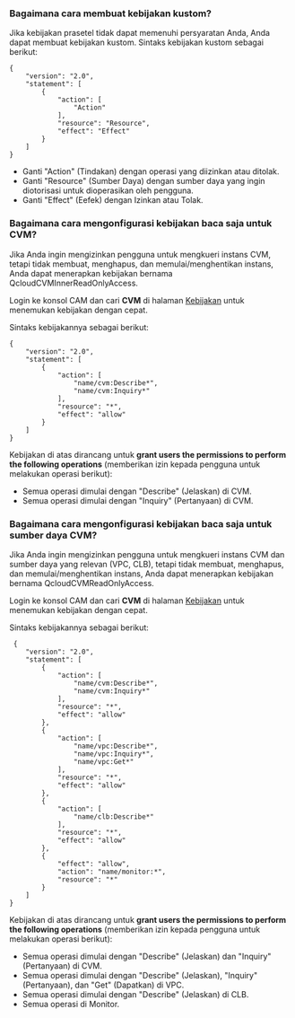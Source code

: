 ### Bagaimana cara membuat kebijakan kustom?

Jika kebijakan prasetel tidak dapat memenuhi persyaratan Anda, Anda dapat membuat kebijakan kustom.
Sintaks kebijakan kustom sebagai berikut:

```
{
    "version": "2.0",
    "statement": [
        {
            "action": [
                "Action"
            ],
            "resource": "Resource",
            "effect": "Effect"
        }
    ]
}
```

- Ganti "Action" (Tindakan) dengan operasi yang diizinkan atau ditolak.
- Ganti "Resource" (Sumber Daya) dengan sumber daya yang ingin diotorisasi untuk dioperasikan oleh pengguna.
- Ganti "Effect" (Eefek) dengan Izinkan atau Tolak.

### Bagaimana cara mengonfigurasi kebijakan baca saja untuk CVM?

Jika Anda ingin mengizinkan pengguna untuk mengkueri instans CVM, tetapi tidak membuat, menghapus, dan memulai/menghentikan instans, Anda dapat menerapkan kebijakan bernama QcloudCVMInnerReadOnlyAccess.

Login ke konsol CAM dan cari **CVM** di halaman [Kebijakan](https://console.cloud.tencent.com/cam/policy) untuk menemukan kebijakan dengan cepat.

Sintaks kebijakannya sebagai berikut:

```
{
    "version": "2.0",
    "statement": [
        {
            "action": [
                "name/cvm:Describe*",
                "name/cvm:Inquiry*"
            ],
            "resource": "*",
            "effect": "allow"
        }
    ]
}
```

Kebijakan di atas dirancang untuk **grant users the permissions to perform the following operations** (memberikan izin kepada pengguna untuk melakukan operasi berikut):

- Semua operasi dimulai dengan "Describe" (Jelaskan) di CVM.
- Semua operasi dimulai dengan "Inquiry" (Pertanyaan) di CVM.

### Bagaimana cara mengonfigurasi kebijakan baca saja untuk sumber daya CVM?

Jika Anda ingin mengizinkan pengguna untuk mengkueri instans CVM dan sumber daya yang relevan (VPC, CLB), tetapi tidak membuat, menghapus, dan memulai/menghentikan instans, Anda dapat menerapkan kebijakan bernama QcloudCVMReadOnlyAccess.

Login ke konsol CAM dan cari **CVM** di halaman [Kebijakan](https://console.cloud.tencent.com/cam/policy) untuk menemukan kebijakan dengan cepat.

Sintaks kebijakannya sebagai berikut:

```
 {
    "version": "2.0",
    "statement": [
        {
            "action": [
                "name/cvm:Describe*",
                "name/cvm:Inquiry*"
            ],
            "resource": "*",
            "effect": "allow"
        },
        {
            "action": [
                "name/vpc:Describe*",
                "name/vpc:Inquiry*",
                "name/vpc:Get*"
            ],
            "resource": "*",
            "effect": "allow"
        },
        {
            "action": [
                "name/clb:Describe*"
            ],
            "resource": "*",
            "effect": "allow"
        },
        {
            "effect": "allow",
            "action": "name/monitor:*",
            "resource": "*"
        }
    ]
}
```

Kebijakan di atas dirancang untuk **grant users the permissions to perform the following operations** (memberikan izin kepada pengguna untuk melakukan operasi berikut):

- Semua operasi dimulai dengan "Describe" (Jelaskan) dan "Inquiry" (Pertanyaan) di CVM.
- Semua operasi dimulai dengan "Describe" (Jelaskan), "Inquiry" (Pertanyaan), dan "Get" (Dapatkan) di VPC.
- Semua operasi dimulai dengan "Describe" (Jelaskan) di CLB.
- Semua operasi di Monitor.

